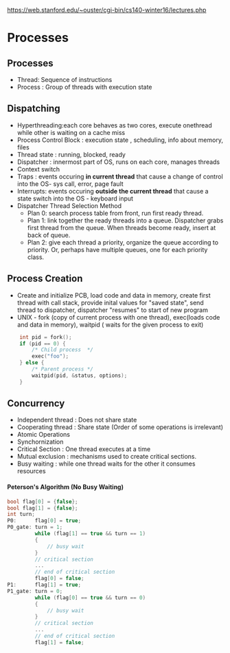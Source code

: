 https://web.stanford.edu/~ouster/cgi-bin/cs140-winter16/lectures.php
# Processes

## Processes
- Thread: Sequence of instructions
- Process : Group of threads with execution state

## Dispatching
- Hyperthreading:each core behaves as two cores, execute onethread while other is waiting on a cache miss 
- Process Control Block : execution state , scheduling, info about memory, files
- Thread state : running, blocked, ready
- Dispatcher : innermost part of OS, runs on each core, manages threads
- Context switch
- Traps : events occuring **in current thread** that cause a change of control into the OS- sys call, error, page fault
- Interrupts: events occuring **outside the current thread** that cause a state switch into the OS - keyboard input
- Dispatcher Thread Selection Method
  - Plan 0: search process table from front, run first ready thread.
  - Plan 1: link together the ready threads into a queue. Dispatcher grabs first thread from the queue. When threads become ready, insert at back of queue.
  - Plan 2: give each thread a priority, organize the queue according to priority. Or, perhaps have multiple queues, one for each priority class.

## Process Creation
- Create and initialize PCB, load code and data in memory, create first thread with call stack, provide inital values for "saved state", send thread to dispatcher, dispatcher "resumes" to start of new program
- UNIX - fork (copy of current process with one thread), exec(loads code and data in memory), waitpid ( waits for the given process to exit)

```c
    int pid = fork();
    if (pid == 0) {
        /* Child process  */
        exec("foo");
    } else {
        /* Parent process */
        waitpid(pid, &status, options);
    }
```

## Concurrency
- Independent thread : Does not share state
- Cooperating thread : Share state (Order of some operations is irrelevant)
- Atomic Operations
- Synchornization
- Critical Section : One thread executes at a time
- Mutual exclusion : mechanisms used to create critical sections.
- Busy waiting : while one thread waits for the other it consumes resources

#### Peterson's Algorithm (No Busy Waiting)

```c
bool flag[0] = {false};
bool flag[1] = {false};
int turn;
P0:      flag[0] = true;
P0_gate: turn = 1;
         while (flag[1] == true && turn == 1)
         {
             // busy wait
         }
         // critical section
         ...
         // end of critical section
         flag[0] = false;
P1:      flag[1] = true;
P1_gate: turn = 0;
         while (flag[0] == true && turn == 0)
         {
             // busy wait
         }
         // critical section
         ...
         // end of critical section
         flag[1] = false;
```
